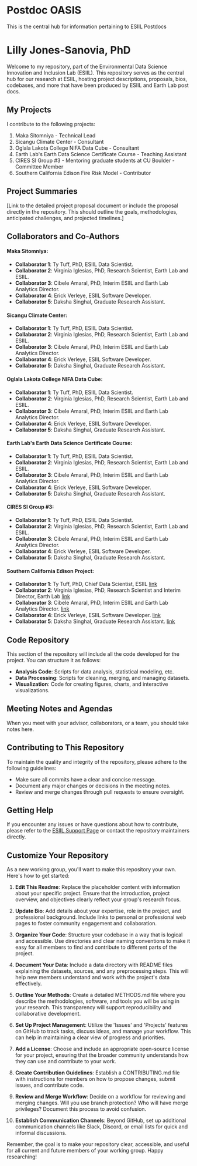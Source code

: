 # Postdoc OASIS
This is the central hub for information pertaining to ESIIL Postdocs

# Lilly Jones-Sanovia, PhD

Welcome to my repository, part of the Environmental Data Science Innovation and Inclusion Lab (ESIIL). This repository serves as the central hub for our research at ESIIL, hosting project descriptions, proposals, bios, codebases, and more that have been produced by ESIIL and Earth Lab post docs.

## My Projects

I contribute to the following projects:
<ol>
<li>Maka Sitomniya - Technical Lead</li>
<li>Sicangu Climate Center - Consultant</li>
<li>Oglala Lakota College NIFA Data Cube - Consultant</li>
<li>Earth Lab's Earth Data Science Certificate Course - Teaching Assistant</li>
<li>CIRES SI Group #3 - Mentoring graduate students at CU Boulder - Committee Member</li>
<li>Southern California Edison Fire Risk Model - Contributor</li>
</ol>

## Project Summaries

[Link to the detailed project proposal document or include the proposal directly in the repository. This should outline the goals, methodologies, anticipated challenges, and projected timelines.]

## Collaborators and Co-Authors 

#### Maka Sitomniya: 
- **Collaborator 1**: Ty Tuff, PhD, ESIIL Data Scientist.
- **Collaborator 2**: Virginia Iglesias, PhD, Research Scientist, Earth Lab and ESIIL.
- **Collaborator 3**: Cibele Amaral, PhD, Interim ESIIL and Earth Lab Analytics Director.
- **Collaborator 4**: Erick Verleye, ESIIL Software Developer.
- **Collaborator 5**: Daksha Singhal, Graduate Research Assistant.
  
#### Sicangu Climate Center:
- **Collaborator 1**: Ty Tuff, PhD, ESIIL Data Scientist.
- **Collaborator 2**: Virginia Iglesias, PhD, Research Scientist, Earth Lab and ESIIL.
- **Collaborator 3**: Cibele Amaral, PhD, Interim ESIIL and Earth Lab Analytics Director.
- **Collaborator 4**: Erick Verleye, ESIIL Software Developer.
- **Collaborator 5**: Daksha Singhal, Graduate Research Assistant.
  
#### Oglala Lakota College NIFA Data Cube: 
- **Collaborator 1**: Ty Tuff, PhD, ESIIL Data Scientist.
- **Collaborator 2**: Virginia Iglesias, PhD, Research Scientist, Earth Lab and ESIIL.
- **Collaborator 3**: Cibele Amaral, PhD, Interim ESIIL and Earth Lab Analytics Director.
- **Collaborator 4**: Erick Verleye, ESIIL Software Developer.
- **Collaborator 5**: Daksha Singhal, Graduate Research Assistant.

#### Earth Lab's Earth Data Science Certificate Course:
- **Collaborator 1**: Ty Tuff, PhD, ESIIL Data Scientist.
- **Collaborator 2**: Virginia Iglesias, PhD, Research Scientist, Earth Lab and ESIIL.
- **Collaborator 3**: Cibele Amaral, PhD, Interim ESIIL and Earth Lab Analytics Director.
- **Collaborator 4**: Erick Verleye, ESIIL Software Developer.
- **Collaborator 5**: Daksha Singhal, Graduate Research Assistant.
  
#### CIRES SI Group #3:
- **Collaborator 1**: Ty Tuff, PhD, ESIIL Data Scientist.
- **Collaborator 2**: Virginia Iglesias, PhD, Research Scientist, Earth Lab and ESIIL.
- **Collaborator 3**: Cibele Amaral, PhD, Interim ESIIL and Earth Lab Analytics Director.
- **Collaborator 4**: Erick Verleye, ESIIL Software Developer.
- **Collaborator 5**: Daksha Singhal, Graduate Research Assistant.

#### Southern California Edison Project:
- **Collaborator 1**: Ty Tuff, PhD, Chief Data Scientist, ESIIL [link](https://github.com/ttuff)
- **Collaborator 2**: Virginia Iglesias, PhD, Research Scientist and Interim Director, Earth Lab [link](https://github.com/viriglesias)
- **Collaborator 3**: Cibele Amaral, PhD, Interim ESIIL and Earth Lab Analytics Director. [link](https://github.com/CibeleAmaral)
- **Collaborator 4**: Erick Verleye, ESIIL Software Developer. [link](https://github.com/Ckster)
- **Collaborator 5**: Daksha Singhal, Graduate Research Assistant. [link](https://www.linkedin.com/in/dakshasinghal/?originalSubdomain=in)



## Code Repository

This section of the repository will include all the code developed for the project. You can structure it as follows:

- **Analysis Code**: Scripts for data analysis, statistical modeling, etc.
- **Data Processing**: Scripts for cleaning, merging, and managing datasets.
- **Visualization**: Code for creating figures, charts, and interactive visualizations.

## Meeting Notes and Agendas

When you meet with your advisor, collaborators, or a team, you should take notes here. 

## Contributing to This Repository

To maintain the quality and integrity of the repository, please adhere to the following guidelines:

- Make sure all commits have a clear and concise message.
- Document any major changes or decisions in the meeting notes.
- Review and merge changes through pull requests to ensure oversight.

## Getting Help

If you encounter any issues or have questions about how to contribute, please refer to the [ESIIL Support Page](https://esiil.org/support) or contact the repository maintainers directly.

## Customize Your Repository

As a new working group, you'll want to make this repository your own. Here's how to get started:

1. **Edit This Readme**: Replace the placeholder content with information about your specific project. Ensure that the introduction, project overview, and objectives clearly reflect your group's research focus.

2. **Update Bio**: Add details about your expertise, role in the project, and professional background. Include links to personal or professional web pages to foster community engagement and collaboration.

3. **Organize Your Code**: Structure your codebase in a way that is logical and accessible. Use directories and clear naming conventions to make it easy for all members to find and contribute to different parts of the project.

4. **Document Your Data**: Include a data directory with README files explaining the datasets, sources, and any preprocessing steps. This will help new members understand and work with the project's data effectively.

5. **Outline Your Methods**: Create a detailed METHODS.md file where you describe the methodologies, software, and tools you will be using in your research. This transparency will support reproducibility and collaborative development.

6. **Set Up Project Management**: Utilize the 'Issues' and 'Projects' features on GitHub to track tasks, discuss ideas, and manage your workflow. This can help in maintaining a clear view of progress and priorities.

7. **Add a License**: Choose and include an appropriate open-source license for your project, ensuring that the broader community understands how they can use and contribute to your work.

8. **Create Contribution Guidelines**: Establish a CONTRIBUTING.md file with instructions for members on how to propose changes, submit issues, and contribute code.

9. **Review and Merge Workflow**: Decide on a workflow for reviewing and merging changes. Will you use branch protection? Who will have merge privileges? Document this process to avoid confusion.

10. **Establish Communication Channels**: Beyond GitHub, set up additional communication channels like Slack, Discord, or email lists for quick and informal discussions.

Remember, the goal is to make your repository clear, accessible, and useful for all current and future members of your working group. Happy researching!
